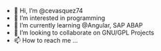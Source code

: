 - 👋 Hi, I’m @cevasquez74
- 👀 I’m interested in programming
- 🌱 I’m currently learning @Angular, SAP ABAP 
- 💞️ I’m looking to collaborate on GNU/GPL Projects
- 📫 How to reach me ...

<!---
cevasquez74/cevasquez74 is a ✨ special ✨ repository because its `README.md` (this file) appears on your GitHub profile.
You can click the Preview link to take a look at your changes.
--->
